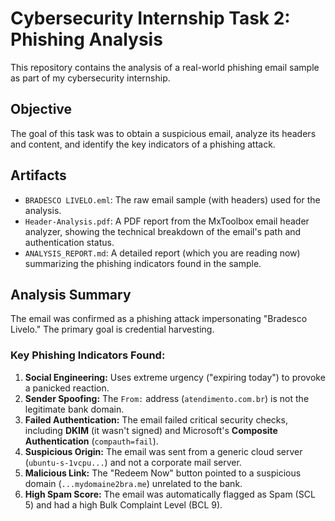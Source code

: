 # Cybersecurity Internship Task 2: Phishing Analysis

This repository contains the analysis of a real-world phishing email sample as part of my cybersecurity internship.

## Objective
The goal of this task was to obtain a suspicious email, analyze its headers and content, and identify the key indicators of a phishing attack.

## Artifacts
* `BRADESCO LIVELO.eml`: The raw email sample (with headers) used for the analysis.
* `Header-Analysis.pdf`: A PDF report from the MxToolbox email header analyzer, showing the technical breakdown of the email's path and authentication status.
* `ANALYSIS_REPORT.md`: A detailed report (which you are reading now) summarizing the phishing indicators found in the sample.

## Analysis Summary
The email was confirmed as a phishing attack impersonating "Bradesco Livelo." The primary goal is credential harvesting.

### Key Phishing Indicators Found:
1.  **Social Engineering:** Uses extreme urgency ("expiring today") to provoke a panicked reaction.
2.  **Sender Spoofing:** The `From:` address (`atendimento.com.br`) is not the legitimate bank domain.
3.  **Failed Authentication:** The email failed critical security checks, including **DKIM** (it wasn't signed) and Microsoft's **Composite Authentication** (`compauth=fail`).
4.  **Suspicious Origin:** The email was sent from a generic cloud server (`ubuntu-s-1vcpu...`) and not a corporate mail server.
5.  **Malicious Link:** The "Redeem Now" button pointed to a suspicious domain (`...mydomaine2bra.me`) unrelated to the bank.
6.  **High Spam Score:** The email was automatically flagged as Spam (SCL 5) and had a high Bulk Complaint Level (BCL 9).
